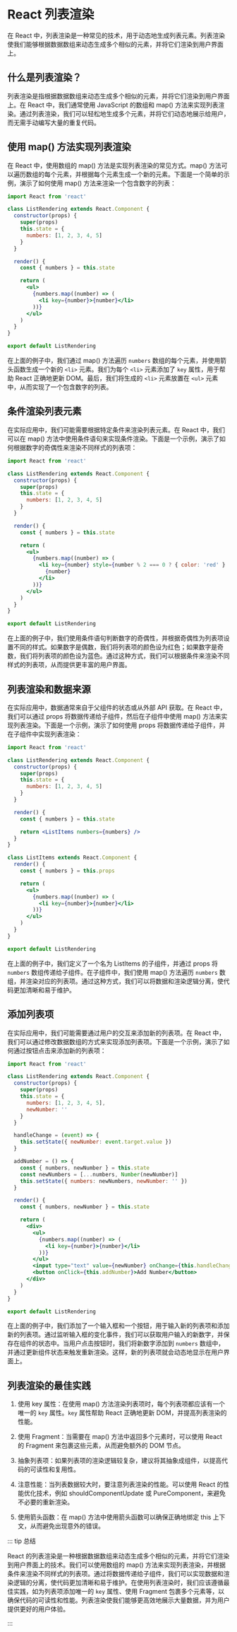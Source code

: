 # React 列表渲染

在 React 中，列表渲染是一种常见的技术，用于动态地生成列表元素。列表渲染使我们能够根据数据数组来动态生成多个相似的元素，并将它们渲染到用户界面上。

## 什么是列表渲染？

列表渲染是指根据数据数组来动态生成多个相似的元素，并将它们渲染到用户界面上。在 React 中，我们通常使用 JavaScript 的数组和 map() 方法来实现列表渲染。通过列表渲染，我们可以轻松地生成多个元素，并将它们动态地展示给用户，而无需手动编写大量的重复代码。

## 使用 map() 方法实现列表渲染

在 React 中，使用数组的 map() 方法是实现列表渲染的常见方式。map() 方法可以遍历数组的每个元素，并根据每个元素生成一个新的元素。下面是一个简单的示例，演示了如何使用 map() 方法来渲染一个包含数字的列表：

```jsx
import React from 'react'

class ListRendering extends React.Component {
  constructor(props) {
    super(props)
    this.state = {
      numbers: [1, 2, 3, 4, 5]
    }
  }

  render() {
    const { numbers } = this.state

    return (
      <ul>
        {numbers.map((number) => (
          <li key={number}>{number}</li>
        ))}
      </ul>
    )
  }
}

export default ListRendering
```

在上面的例子中，我们通过 map() 方法遍历 `numbers` 数组的每个元素，并使用箭头函数生成一个新的 `<li>` 元素。我们为每个 `<li>` 元素添加了 `key` 属性，用于帮助 React 正确地更新 DOM。最后，我们将生成的 `<li>` 元素放置在 `<ul>` 元素中，从而实现了一个包含数字的列表。

## 条件渲染列表元素

在实际应用中，我们可能需要根据特定条件来渲染列表元素。在 React 中，我们可以在 map() 方法中使用条件语句来实现条件渲染。下面是一个示例，演示了如何根据数字的奇偶性来渲染不同样式的列表项：

```jsx
import React from 'react'

class ListRendering extends React.Component {
  constructor(props) {
    super(props)
    this.state = {
      numbers: [1, 2, 3, 4, 5]
    }
  }

  render() {
    const { numbers } = this.state

    return (
      <ul>
        {numbers.map((number) => (
          <li key={number} style={number % 2 === 0 ? { color: 'red' } : { color: 'blue' }}>
            {number}
          </li>
        ))}
      </ul>
    )
  }
}

export default ListRendering
```

在上面的例子中，我们使用条件语句判断数字的奇偶性，并根据奇偶性为列表项设置不同的样式。如果数字是偶数，我们将列表项的颜色设为红色；如果数字是奇数，我们将列表项的颜色设为蓝色。通过这种方式，我们可以根据条件来渲染不同样式的列表项，从而提供更丰富的用户界面。

## 列表渲染和数据来源

在实际应用中，数据通常来自于父组件的状态或从外部 API 获取。在 React 中，我们可以通过 props 将数据传递给子组件，然后在子组件中使用 map() 方法来实现列表渲染。下面是一个示例，演示了如何使用 props 将数据传递给子组件，并在子组件中实现列表渲染：

```jsx
import React from 'react'

class ListRendering extends React.Component {
  constructor(props) {
    super(props)
    this.state = {
      numbers: [1, 2, 3, 4, 5]
    }
  }

  render() {
    const { numbers } = this.state

    return <ListItems numbers={numbers} />
  }
}

class ListItems extends React.Component {
  render() {
    const { numbers } = this.props

    return (
      <ul>
        {numbers.map((number) => (
          <li key={number}>{number}</li>
        ))}
      </ul>
    )
  }
}

export default ListRendering
```

在上面的例子中，我们定义了一个名为 ListItems 的子组件，并通过 props 将 `numbers` 数组传递给子组件。在子组件中，我们使用 map() 方法遍历 `numbers` 数组，并渲染对应的列表项。通过这种方式，我们可以将数据和渲染逻辑分离，使代码更加清晰和易于维护。

## 添加列表项

在实际应用中，我们可能需要通过用户的交互来添加新的列表项。在 React 中，我们可以通过修改数据数组的方式来实现添加列表项。下面是一个示例，演示了如何通过按钮点击来添加新的列表项：

```jsx
import React from 'react'

class ListRendering extends React.Component {
  constructor(props) {
    super(props)
    this.state = {
      numbers: [1, 2, 3, 4, 5],
      newNumber: ''
    }
  }

  handleChange = (event) => {
    this.setState({ newNumber: event.target.value })
  }

  addNumber = () => {
    const { numbers, newNumber } = this.state
    const newNumbers = [...numbers, Number(newNumber)]
    this.setState({ numbers: newNumbers, newNumber: '' })
  }

  render() {
    const { numbers, newNumber } = this.state

    return (
      <div>
        <ul>
          {numbers.map((number) => (
            <li key={number}>{number}</li>
          ))}
        </ul>
        <input type="text" value={newNumber} onChange={this.handleChange} />
        <button onClick={this.addNumber}>Add Number</button>
      </div>
    )
  }
}

export default ListRendering
```

在上面的例子中，我们添加了一个输入框和一个按钮，用于输入新的列表项和添加新的列表项。通过监听输入框的变化事件，我们可以获取用户输入的新数字，并保存在组件的状态中。当用户点击按钮时，我们将新数字添加到 `numbers` 数组中，并通过更新组件状态来触发重新渲染。这样，新的列表项就会动态地显示在用户界面上。

## 列表渲染的最佳实践

1. 使用 key 属性：在使用 map() 方法渲染列表项时，每个列表项都应该有一个唯一的 `key` 属性。`key` 属性帮助 React 正确地更新 DOM，并提高列表渲染的性能。

2. 使用 Fragment：当需要在 map() 方法中返回多个元素时，可以使用 React 的 Fragment 来包裹这些元素，从而避免额外的 DOM 节点。

3. 抽象列表项：如果列表项的渲染逻辑较复杂，建议将其抽象成组件，以提高代码的可读性和复用性。

4. 注意性能：当列表数据较大时，要注意列表渲染的性能。可以使用 React 的性能优化技术，例如 shouldComponentUpdate 或 PureComponent，来避免不必要的重新渲染。

5. 使用箭头函数：在 map() 方法中使用箭头函数可以确保正确地绑定 this 上下文，从而避免出现意外的错误。

::: tip 总结

React 的列表渲染是一种根据数据数组来动态生成多个相似的元素，并将它们渲染到用户界面上的技术。我们可以使用数组的 map() 方法来实现列表渲染，并根据条件来渲染不同样式的列表项。通过将数据传递给子组件，我们可以实现数据和渲染逻辑的分离，使代码更加清晰和易于维护。在使用列表渲染时，我们应该遵循最佳实践，如为列表项添加唯一的 `key` 属性、使用 Fragment 包裹多个元素等，以确保代码的可读性和性能。列表渲染使我们能够更高效地展示大量数据，并为用户提供更好的用户体验。

:::
